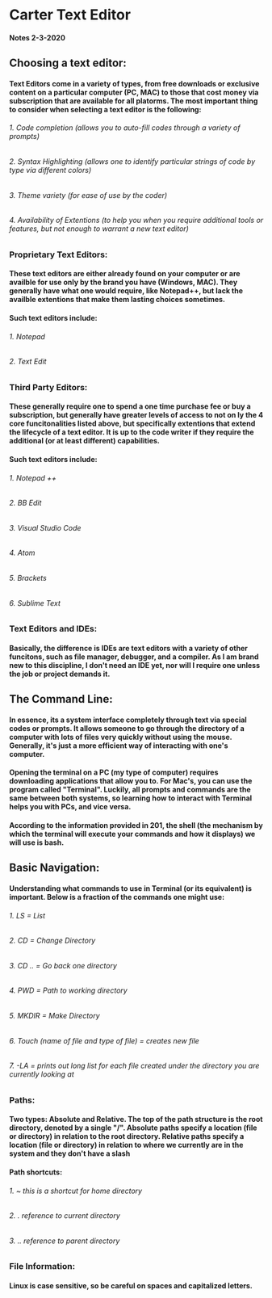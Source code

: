 # Carter Text Editor

#### Notes 2-3-2020

## Choosing a text editor:

#### Text Editors come in a variety of types, from free downloads or exclusive content on a particular computer (PC, MAC) to those that cost money via subscription that are available for all platorms. The most important thing to consider when selecting a text editor is the following:

###### 1. Code completion (allows you to auto-fill codes through a variety of prompts)
###### 2. Syntax Highlighting (allows one to identify particular strings of code by type via different colors)
###### 3. Theme variety (for ease of use by the coder)
###### 4. Availability of Extentions (to help you when you require additional tools or features, but not enough to warrant a new text editor)

### Proprietary Text Editors:

#### These text editors are either already found on your computer or are availble for use only by the brand you have (Windows, MAC). They generally have what one would require, like Notepad++, but lack the availble extentions that make them lasting choices sometimes.

#### Such text editors include:

###### 1. Notepad
###### 2. Text Edit

### Third Party Editors:

#### These generally require one to spend a one time purchase fee or buy a subscription, but generally have greater levels of access to not on ly the 4 core funcitonalities listed above, but specifically extentions that extend the lifecycle of a text editor. It is up to the code writer if they require the additional (or at least different) capabilities.

#### Such text editors include:

###### 1. Notepad ++
###### 2. BB Edit
###### 3. Visual Studio Code
###### 4. Atom
###### 5. Brackets
###### 6. Sublime Text

### Text Editors and IDEs:

#### Basically, the difference is IDEs are text editors with a variety of other funcitons, such as file manager, debugger, and a compiler. As I am brand new to this discipline, I don't need an IDE yet, nor will I require one unless the job or project demands it.

## The Command Line:

#### In essence, its a system interface completely through text via special codes or prompts. It allows someone to go through the directory of a computer with lots of files very quickly without using the mouse. Generally, it's just a more efficient way of interacting with one's computer. 

#### Opening the terminal on a PC (my type of computer) requires downloading applications that allow you to. For Mac's, you can use the program called "Terminal". Luckily, all prompts and commands are the same between both systems, so learning how to interact with Terminal helps you with PCs, and vice versa.

#### According to the information provided in 201, the shell (the mechanism by which the terminal will execute your commands and how it displays) we will use is bash.

## Basic Navigation:

#### Understanding what commands to use in Terminal (or its equivalent) is important. Below is a fraction of the commands one might use:

###### 1.	LS = List
###### 2.	CD = Change Directory
###### 3.	CD .. = Go back one directory
###### 4.	PWD = Path to working directory
###### 5.	MKDIR = Make Directory
###### 6. Touch (name of file and type of file) = creates new file
###### 7. -LA = prints out long list for each file created under the directory you are currently looking at

### Paths:

#### Two types: Absolute and Relative. The top of the path structure is the root directory, denoted by a single "/". Absolute paths specify a location (file or directory) in relation to the root directory. Relative paths specify a location (file or directory) in relation to where we currently are in the system and they don't have a slash

#### Path shortcuts:

###### 1. ~ this is a shortcut for home directory
###### 2. . reference to current directory
###### 3. .. reference to parent directory

### File Information:

#### Linux is case sensitive, so be careful on spaces and capitalized letters.





